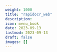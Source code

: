 ```yaml
---
weight: 1000
title: "rapidocr_web"
description:
icon: menu_book
date: 2023-09-13
lastmod: 2023-09-13
draft: false
images: []
---
```

